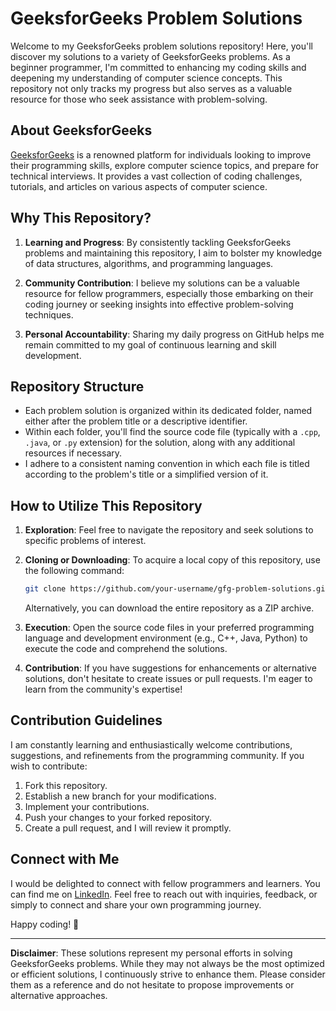 # GeeksforGeeks Problem Solutions

Welcome to my GeeksforGeeks problem solutions repository! Here, you'll discover my solutions to a variety of GeeksforGeeks problems. As a beginner programmer, I'm committed to enhancing my coding skills and deepening my understanding of computer science concepts. This repository not only tracks my progress but also serves as a valuable resource for those who seek assistance with problem-solving.

## About GeeksforGeeks

[GeeksforGeeks](https://www.geeksforgeeks.org/) is a renowned platform for individuals looking to improve their programming skills, explore computer science topics, and prepare for technical interviews. It provides a vast collection of coding challenges, tutorials, and articles on various aspects of computer science.

## Why This Repository?

1. **Learning and Progress**: By consistently tackling GeeksforGeeks problems and maintaining this repository, I aim to bolster my knowledge of data structures, algorithms, and programming languages.

2. **Community Contribution**: I believe my solutions can be a valuable resource for fellow programmers, especially those embarking on their coding journey or seeking insights into effective problem-solving techniques.

3. **Personal Accountability**: Sharing my daily progress on GitHub helps me remain committed to my goal of continuous learning and skill development.

## Repository Structure

- Each problem solution is organized within its dedicated folder, named either after the problem title or a descriptive identifier.
- Within each folder, you'll find the source code file (typically with a `.cpp`, `.java`, or `.py` extension) for the solution, along with any additional resources if necessary.
- I adhere to a consistent naming convention in which each file is titled according to the problem's title or a simplified version of it.

## How to Utilize This Repository

1. **Exploration**: Feel free to navigate the repository and seek solutions to specific problems of interest.

2. **Cloning or Downloading**: To acquire a local copy of this repository, use the following command:
   ```bash
   git clone https://github.com/your-username/gfg-problem-solutions.git
   ```
   Alternatively, you can download the entire repository as a ZIP archive.

3. **Execution**: Open the source code files in your preferred programming language and development environment (e.g., C++, Java, Python) to execute the code and comprehend the solutions.

4. **Contribution**: If you have suggestions for enhancements or alternative solutions, don't hesitate to create issues or pull requests. I'm eager to learn from the community's expertise!

## Contribution Guidelines

I am constantly learning and enthusiastically welcome contributions, suggestions, and refinements from the programming community. If you wish to contribute:

1. Fork this repository.
2. Establish a new branch for your modifications.
3. Implement your contributions.
4. Push your changes to your forked repository.
5. Create a pull request, and I will review it promptly.

## Connect with Me

I would be delighted to connect with fellow programmers and learners. You can find me on [LinkedIn](https://www.linkedin.com/in/chinmayraut276/). Feel free to reach out with inquiries, feedback, or simply to connect and share your own programming journey.

Happy coding! 🚀

---

**Disclaimer**: These solutions represent my personal efforts in solving GeeksforGeeks problems. While they may not always be the most optimized or efficient solutions, I continuously strive to enhance them. Please consider them as a reference and do not hesitate to propose improvements or alternative approaches.  